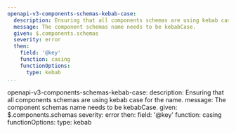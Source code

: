 ```yaml
---
openapi-v3-components-schemas-kebab-case:
  description: Ensuring that all components schemas are using kebab case for the name.
  message: The component schemas name needs to be kebabCase.
  given: $.components.schemas
  severity: error
  then:
    field: '@key'
    function: casing
    functionOptions:
      type: kebab
...
```

openapi-v3-components-schemas-kebab-case:
  description: Ensuring that all components schemas are using kebab case for the name.
  message: The component schemas name needs to be kebabCase.
  given: $.components.schemas
  severity: error
  then:
    field: '@key'
    function: casing
    functionOptions:
      type: kebab

